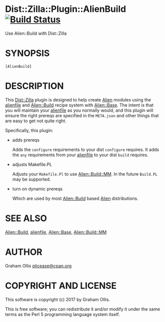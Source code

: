 # Dist::Zilla::Plugin::AlienBuild [![Build Status](https://secure.travis-ci.org/plicease/Dist-Zilla-Plugin-AlienBuild.png)](http://travis-ci.org/plicease/Dist-Zilla-Plugin-AlienBuild)

Use Alien::Build with Dist::Zilla

# SYNOPSIS

    [AlienBuild]

# DESCRIPTION

This [Dist::Zilla](https://metacpan.org/pod/Dist::Zilla) plugin is designed to help create [Alien](https://metacpan.org/pod/Alien) modules using
the [alienfile](https://metacpan.org/pod/alienfile) and [Alien::Build](https://metacpan.org/pod/Alien::Build) recipe system with [Alien::Base](https://metacpan.org/pod/Alien::Base).  The
intent is that you will maintain your [alienfile](https://metacpan.org/pod/alienfile) as you normally would,
and this plugin will ensure the right prereqs are specified in the `META.json`
and other things that are easy to get not quite right.

Specifically, this plugin:

- adds prereqs

    Adds the `configure` requirements to your dist `configure` requires.  It
    adds the `any` requirements from your [alienfile](https://metacpan.org/pod/alienfile) to your dist `build`
    requires.

- adjusts Makefile.PL

    Adjusts your `Makefile.Pl` to use [Alien::Build::MM](https://metacpan.org/pod/Alien::Build::MM).  In the future `Build.PL`
    may be supported.

- turn on dynamic prereqs

    Which are used by most [Alien::Build](https://metacpan.org/pod/Alien::Build) based [Alien](https://metacpan.org/pod/Alien) distributions.

# SEE ALSO

[Alien::Build](https://metacpan.org/pod/Alien::Build), [alienfile](https://metacpan.org/pod/alienfile), [Alien::Base](https://metacpan.org/pod/Alien::Base), [Alien::Build::MM](https://metacpan.org/pod/Alien::Build::MM)

# AUTHOR

Graham Ollis <plicease@cpan.org>

# COPYRIGHT AND LICENSE

This software is copyright (c) 2017 by Graham Ollis.

This is free software; you can redistribute it and/or modify it under
the same terms as the Perl 5 programming language system itself.
